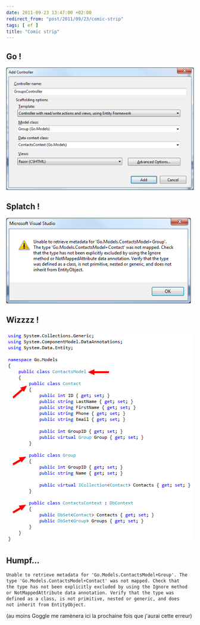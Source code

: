```yaml
---
date: 2011-09-23 13:47:00 +02:00
redirect_from: "post/2011/09/23/comic-strip"
tags: [ ef ]
title: "Comic strip"
---
```


## Go !

![Add Controller](/public/2011/goscaffold1.png)

## Splatch !

![Error](/public/2011/goscaffold2.png)

## Wizzzz !

![ContactsModel.cs](/public/2011/goscaffold3.png)

## Humpf...

```
Unable to retrieve metadata for 'Go.Models.ContactsModel+Group'. The
type 'Go.Models.ContactsModel+Contact' was not mapped. Check that
the type has not been explicitly excluded by using the Ignore method
or NotMappedAttribute data annotation. Verify that the type was
defined as a class, is not primitive, nested or generic, and does
not inherit from EntityObject.
```

(au moins Goggle me ramènera ici la prochaine fois que j'aurai cette
erreur)
